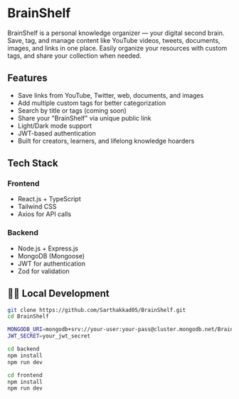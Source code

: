 # BrainShelf

BrainShelf is a personal knowledge organizer — your digital second brain. Save, tag, and manage content like YouTube videos, tweets, documents, images, and links in one place. Easily organize your resources with custom tags, and share your collection when needed.

## Features

- Save links from YouTube, Twitter, web, documents, and images
- Add multiple custom tags for better categorization
- Search by title or tags (coming soon)
- Share your "BrainShelf" via unique public link
- Light/Dark mode support
- JWT-based authentication
- Built for creators, learners, and lifelong knowledge hoarders

## Tech Stack

### Frontend
- React.js + TypeScript
- Tailwind CSS
- Axios for API calls

### Backend
- Node.js + Express.js
- MongoDB (Mongoose)
- JWT for authentication
- Zod for validation

## 🧑‍💻 Local Development

```bash
git clone https://github.com/Sarthakkad05/BrainShelf.git
cd BrainShelf

MONGODB_URI=mongodb+srv://your-user:your-pass@cluster.mongodb.net/BrainShelf
JWT_SECRET=your_jwt_secret

cd backend
npm install
npm run dev

cd frontend
npm install
npm run dev

